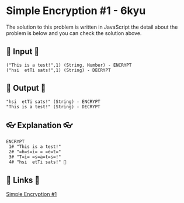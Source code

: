 # Simple Encryption #1 - 6kyu

The solution to this problem is written in JavaScript the detail about the problem is below and you can check the solution above.

## 🥚 Input 🥚

```
("This is a test!",1) (String, Number) - ENCRYPT
("hsi  etTi sats!",1) (String) - DECRYPT
```

## 🐣 Output 🐣

```
"hsi  etTi sats!" (String) - ENCRYPT
"This is a test!" (String) - DECRYPT
```

## 👓 Explanation 👓

```
ENCRYPT
 1# "This is a test!"
 2# "=h=s=i= = =e=t="
 3# "T=i= =s=a=t=s=!"
 4# "hsi  etTi sats!" 🎉
```

## 🔗 Links 🔗

[Simple Encryption #1](https://www.codewars.com/kata/57814d79a56c88e3e0000786)
